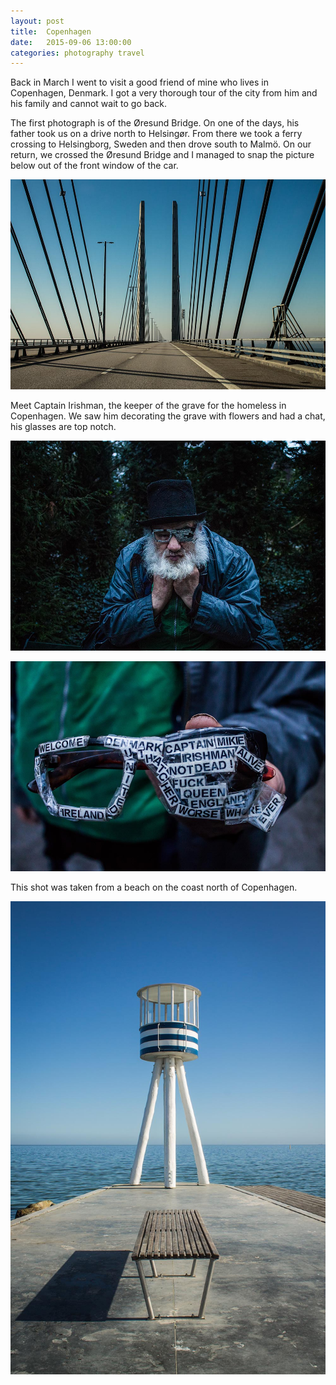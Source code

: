 ```yaml
---
layout: post
title:  Copenhagen
date:   2015-09-06 13:00:00
categories: photography travel
---
```


Back in March I went to visit a good friend of mine who lives in Copenhagen, Denmark. I got a very thorough tour of the city from him and his family and cannot wait to go back.

The first photograph is of the Øresund Bridge. On one of the days, his father took us on a drive north to Helsingør. From there we took a ferry crossing to Helsingborg, Sweden and then drove south to Malmö. On our return, we crossed the Øresund Bridge and I managed to snap the picture below out of the front window of the car.

![Bridge](/images/copenhagen/bridge.jpg)

Meet Captain Irishman, the keeper of the grave for the homeless in Copenhagen. We saw him decorating the grave with flowers and had a chat, his glasses are top notch.

![Captain Irishman](/images/copenhagen/captain-irishman.jpg)

![Captain Irishman's glasses](/images/copenhagen/glasses.jpg)

This shot was taken from a beach on the coast north of Copenhagen.

![Beach](/images/copenhagen/beach.jpg)
